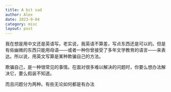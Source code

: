```yaml
---
title: A bit sad
author: Alex
date: 2023-9-04
category: misc
layout: post
--- 
```


我在想是用中文还是英语写。老实说，我英语不算差，写点东西还是可以的。但是有些幽微的东西只能用母语——或者一种你曾接受了多年文学教育的语言——来表达。所以说，用英文写算是某种欺骗自己的方法。

欺骗自己，是一种很常见的事情。在面对很多难以解决的问题时，你要么想办法解决它，要么假装不知道。

而且问题分为两种。有些无论如何都是有办法